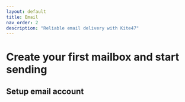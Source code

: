```yaml
---
layout: default
title: Email
nav_order: 2
description: "Reliable email delivery with Kite47"
---
```


# Create your first mailbox and start sending

## Setup email account
